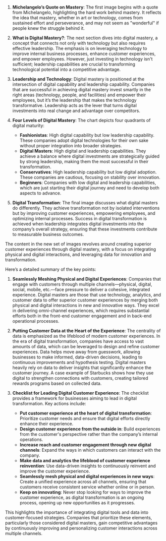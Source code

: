 1. **Michelangelo’s Quote on Mastery**: The first image begins with a quote from Michelangelo, highlighting the hard work behind mastery. It reflects the idea that mastery, whether in art or technology, comes from sustained effort and perseverance, and may not seem as "wonderful" if people knew the struggle behind it.

2. **What is Digital Mastery?**: The next section dives into digital mastery, a concept that connects not only with technology but also requires effective leadership. The emphasis is on leveraging technology to improve internal business processes, enhance customer experiences, and empower employees. However, just investing in technology isn't sufficient; leadership capabilities are crucial to transforming technological potential into a competitive advantage.

3. **Leadership and Technology**: Digital mastery is positioned at the intersection of digital capability and leadership capability. Companies that are successful in achieving digital mastery invest smartly in the right areas (technology, people, and facilities) and empower their employees, but it’s the leadership that makes the technology transformative. Leadership acts as the lever that turns digital investments into real change and advantage over competitors.

4. **Four Levels of Digital Mastery**: The chart depicts four quadrants of digital maturity:
   - **Fashionistas**: High digital capability but low leadership capability. These companies adopt digital technologies for their own sake without proper integration into broader strategies.
   - **Digital Masters**: High digital and leadership capabilities. They achieve a balance where digital investments are strategically guided by strong leadership, making them the most successful in their transformation.
   - **Conservatives**: High leadership capability but low digital adoption. These companies are cautious, focusing on stability over innovation.
   - **Beginners**: Companies with low digital and leadership capabilities, which are just starting their digital journey and need to develop both aspects to advance.

5. **Digital Transformation**: The final image discusses what digital masters do differently. They achieve transformation not by isolated interventions but by improving customer experiences, empowering employees, and optimizing internal processes. Success in digital transformation is achieved when leadership integrates digital investments into the company’s overall strategy, ensuring that these investments contribute to measurable business outcomes.

The content in the new set of images revolves around creating superior customer experiences through digital mastery, with a focus on integrating physical and digital interactions, and leveraging data for innovation and transformation.

Here’s a detailed summary of the key points:

1. **Seamlessly Meshing Physical and Digital Experiences**: 
   Companies that engage with customers through multiple channels—physical, digital, social, mobile, etc.—face pressure to deliver a cohesive, integrated experience. Digital masters are those that use technology, analytics, and customer data to offer superior customer experiences by merging both physical and digital interactions in new and innovative ways. They excel in delivering omni-channel experiences, which requires substantial efforts both in the front-end customer engagement and in back-end operational processes.

2. **Putting Customer Data at the Heart of the Experience**:
   The centrality of data is emphasized as the lifeblood of modern customer experiences. In the era of digital transformation, companies have access to vast amounts of data, which can be leveraged to design and refine customer experiences. Data helps move away from guesswork, allowing businesses to make informed, data-driven decisions, leading to continuous improvements and hypothesis testing. Digital masters heavily rely on data to deliver insights that significantly enhance the customer journey. A case example of Starbucks shows how they use digital to strengthen connections with customers, creating tailored rewards programs based on collected data.

3. **Checklist for Leading Digital Customer Experience**:
   The checklist provides a framework for businesses aiming to lead in digital transformation. Key actions include:
   - **Put customer experience at the heart of digital transformation**: Prioritize customer needs and ensure that digital efforts directly enhance their experience.
   - **Design customer experience from the outside in**: Build experiences from the customer's perspective rather than the company’s internal operations.
   - **Increase reach and customer engagement through new digital channels**: Expand the ways in which customers can interact with the company.
   - **Make data and analytics the lifeblood of customer experience reinvention**: Use data-driven insights to continuously reinvent and improve the customer experience.
   - **Seamlessly mesh physical and digital experiences in new ways**: Create a unified experience across all channels, ensuring that customers receive consistent service whether online or in person.
   - **Keep on innovating**: Never stop looking for ways to improve the customer experience, as digital transformation is an ongoing process, opening up new opportunities as it progresses.

This highlights the importance of integrating digital tools and data into customer-focused strategies. Companies that prioritize these elements, particularly those considered digital masters, gain competitive advantages by continuously improving and personalizing customer interactions across multiple channels.

